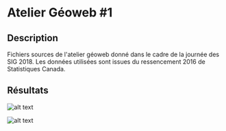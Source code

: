 # Atelier Géoweb #1

## Description
Fichiers sources de l'atelier géoweb donné dans le cadre de la journée des SIG 2018.
Les données utilisées sont issues du ressencement 2016 de Statistiques Canada.

## Résultats
![alt text](https://github.com/AtelierCartographique/AtelierGeoweb-1/blob/master/result1.png)

![alt text](https://github.com/AtelierCartographique/AtelierGeoweb-1/blob/master/result2.png)
